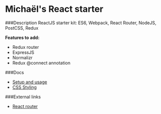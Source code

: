 # Michaël's React starter

###Description
ReactJS starter kit: ES6, Webpack, React Router, NodeJS, PostCSS, Redux

**Features to add:**
- Redux router
- ExpressJS
- Normalizr
- Redux @connect annotation

###Docs
- [Setup and usage](docs/SetupAndUsage.md)
- [CSS Styling](docs/CSSStyling.md)

###External links
- [React router](https://github.com/reactjs/react-router)
